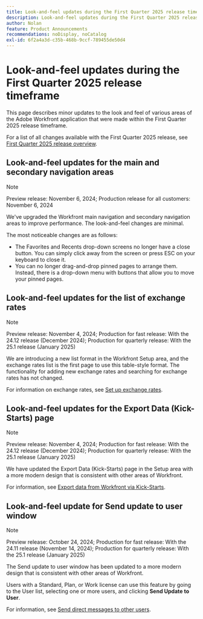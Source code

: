 ```yaml
---
title: Look-and-feel updates during the First Quarter 2025 release time frame
description: Look-and-feel updates during the First Quarter 2025 release time frame
author: Nolan
feature: Product Announcements
recommendations: noDisplay, noCatalog
exl-id: 6f2a4a3d-c35b-468b-9ccf-789455de50d4
---
```

# Look-and-feel updates during the First Quarter 2025 release timeframe

This page describes minor updates to the look and feel of various areas of the Adobe Workfront application that were made within the First Quarter 2025 release timeframe.

For a list of all changes available with the First Quarter 2025 release, see [First Quarter 2025 release overview](/help/quicksilver/product-announcements/product-releases/25-q1-release-activity/25-q1-release-overview.md).

## Look-and-feel updates for the main and secondary navigation areas

>[!NOTE]
>
>Preview release: November 6, 2024; Production release for all customers: November 6, 2024

We've upgraded the Workfront main navigation and secondary navigation areas to improve performance. The look-and-feel changes are minimal.

The most noticeable changes are as follows:

* The Favorites and Recents drop-down screens no longer have a close button. You can simply click away from the screen or press ESC on your keyboard to close it.
* You can no longer drag-and-drop pinned pages to arrange them. Instead, there is a drop-down menu with buttons that allow you to move your pinned pages.

## Look-and-feel updates for the list of exchange rates

>[!NOTE]
>
>Preview release: November 4, 2024; Production for fast release: With the 24.12 release (December 2024); Production for quarterly release: With the 25.1 release (January 2025)

We are introducing a new list format in the Workfront Setup area, and the exchange rates list is the first page to use this table-style format. The functionality for adding new exchange rates and searching for exchange rates has not changed.

For information on exchange rates, see [Set up exchange rates](/help/quicksilver/administration-and-setup/manage-workfront/exchange-rates/set-up-exchange-rates.md).

## Look-and-feel updates for the Export Data (Kick-Starts) page

>[!NOTE]
>
>Preview release: November 4, 2024; Production for fast release: With the 24.12 release (December 2024); Production for quarterly release: With the 25.1 release (January 2025)

We have updated the Export Data (Kick-Starts) page in the Setup area with a more modern design that is consistent with other areas of Workfront.

For information, see [Export data from Workfront via Kick-Starts](/help/quicksilver/administration-and-setup/manage-workfront/using-kick-starts/export-data-from-wf-via-kick-starts.md).

## Look-and-feel update for Send update to user window

>[!NOTE]
>
>Preview release: October 24, 2024; Production for fast release: With the 24.11 release (November 14, 2024); Production for quarterly release: With the 25.1 release (January 2025)

The Send update to user window has been updated to a more modern design that is consistent with other areas of Workfront.

Users with a Standard, Plan, or Work license can use this feature by going to the User list, selecting one or more users, and clicking **Send Update to User**.

For information, see [Send direct messages to other users](/help/quicksilver/people-teams-and-groups/work-directly-with-others/send-direct-messages-to-other-users.md).
